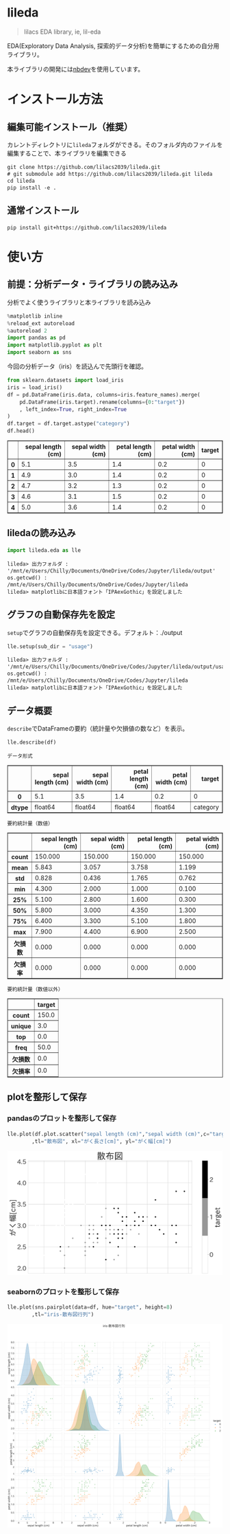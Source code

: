 # lileda
> lilacs EDA library, ie,  lil-eda


EDA(Exploratory Data Analysis, 探索的データ分析)を簡単にするための自分用ライブラリ。

本ライブラリの開発には[nbdev](https://github.com/fastai/nbdev)を使用しています。

# インストール方法

## 編集可能インストール（推奨）

カレントディレクトリに`lileda`フォルダができる。そのフォルダ内のファイルを編集することで、本ライブラリを編集できる

```
git clone https://github.com/lilacs2039/lileda.git
# git submodule add https://github.com/lilacs2039/lileda.git lileda
cd lileda
pip install -e .
```

## 通常インストール
```
pip install git+https://github.com/lilacs2039/lileda
```


# 使い方

## 前提：分析データ・ライブラリの読み込み

分析でよく使うライブラリと本ライブラリを読み込み

```python
%matplotlib inline
%reload_ext autoreload
%autoreload 2
import pandas as pd
import matplotlib.pyplot as plt
import seaborn as sns
```

今回の分析データ（iris）を読込んで先頭行を確認。

```python
from sklearn.datasets import load_iris
iris = load_iris()
df = pd.DataFrame(iris.data, columns=iris.feature_names).merge(
    pd.DataFrame(iris.target).rename(columns={0:"target"})
    , left_index=True, right_index=True
)
df.target = df.target.astype("category")
df.head()
```




<div>
<style scoped>
    .dataframe tbody tr th:only-of-type {
        vertical-align: middle;
    }

    .dataframe tbody tr th {
        vertical-align: top;
    }

    .dataframe thead th {
        text-align: right;
    }
</style>
<table border="1" class="dataframe">
  <thead>
    <tr style="text-align: right;">
      <th></th>
      <th>sepal length (cm)</th>
      <th>sepal width (cm)</th>
      <th>petal length (cm)</th>
      <th>petal width (cm)</th>
      <th>target</th>
    </tr>
  </thead>
  <tbody>
    <tr>
      <th>0</th>
      <td>5.1</td>
      <td>3.5</td>
      <td>1.4</td>
      <td>0.2</td>
      <td>0</td>
    </tr>
    <tr>
      <th>1</th>
      <td>4.9</td>
      <td>3.0</td>
      <td>1.4</td>
      <td>0.2</td>
      <td>0</td>
    </tr>
    <tr>
      <th>2</th>
      <td>4.7</td>
      <td>3.2</td>
      <td>1.3</td>
      <td>0.2</td>
      <td>0</td>
    </tr>
    <tr>
      <th>3</th>
      <td>4.6</td>
      <td>3.1</td>
      <td>1.5</td>
      <td>0.2</td>
      <td>0</td>
    </tr>
    <tr>
      <th>4</th>
      <td>5.0</td>
      <td>3.6</td>
      <td>1.4</td>
      <td>0.2</td>
      <td>0</td>
    </tr>
  </tbody>
</table>
</div>



## liledaの読み込み

```python
import lileda.eda as lle
```

    lileda> 出力フォルダ : '/mnt/e/Users/Chilly/Documents/OneDrive/Codes/Jupyter/lileda/output'
    os.getcwd() : /mnt/e/Users/Chilly/Documents/OneDrive/Codes/Jupyter/lileda
    lileda> matplotlibに日本語フォント「IPAexGothic」を設定しました


## グラフの自動保存先を設定

`setup`でグラフの自動保存先を設定できる。デフォルト：./output

```python
lle.setup(sub_dir = "usage")
```

    lileda> 出力フォルダ : '/mnt/e/Users/Chilly/Documents/OneDrive/Codes/Jupyter/lileda/output/usage'
    os.getcwd() : /mnt/e/Users/Chilly/Documents/OneDrive/Codes/Jupyter/lileda
    lileda> matplotlibに日本語フォント「IPAexGothic」を設定しました


## データ概要

`describe`でDataFrameの要約（統計量や欠損値の数など）を表示。

```python
lle.describe(df)
```

    データ形式



<div>
<style scoped>
    .dataframe tbody tr th:only-of-type {
        vertical-align: middle;
    }

    .dataframe tbody tr th {
        vertical-align: top;
    }

    .dataframe thead th {
        text-align: right;
    }
</style>
<table border="1" class="dataframe">
  <thead>
    <tr style="text-align: right;">
      <th></th>
      <th>sepal length (cm)</th>
      <th>sepal width (cm)</th>
      <th>petal length (cm)</th>
      <th>petal width (cm)</th>
      <th>target</th>
    </tr>
  </thead>
  <tbody>
    <tr>
      <th>0</th>
      <td>5.1</td>
      <td>3.5</td>
      <td>1.4</td>
      <td>0.2</td>
      <td>0</td>
    </tr>
    <tr>
      <th>dtype</th>
      <td>float64</td>
      <td>float64</td>
      <td>float64</td>
      <td>float64</td>
      <td>category</td>
    </tr>
  </tbody>
</table>
</div>


    要約統計量（数値）



<div>
<style scoped>
    .dataframe tbody tr th:only-of-type {
        vertical-align: middle;
    }

    .dataframe tbody tr th {
        vertical-align: top;
    }

    .dataframe thead th {
        text-align: right;
    }
</style>
<table border="1" class="dataframe">
  <thead>
    <tr style="text-align: right;">
      <th></th>
      <th>sepal length (cm)</th>
      <th>sepal width (cm)</th>
      <th>petal length (cm)</th>
      <th>petal width (cm)</th>
    </tr>
  </thead>
  <tbody>
    <tr>
      <th>count</th>
      <td>150.000</td>
      <td>150.000</td>
      <td>150.000</td>
      <td>150.000</td>
    </tr>
    <tr>
      <th>mean</th>
      <td>5.843</td>
      <td>3.057</td>
      <td>3.758</td>
      <td>1.199</td>
    </tr>
    <tr>
      <th>std</th>
      <td>0.828</td>
      <td>0.436</td>
      <td>1.765</td>
      <td>0.762</td>
    </tr>
    <tr>
      <th>min</th>
      <td>4.300</td>
      <td>2.000</td>
      <td>1.000</td>
      <td>0.100</td>
    </tr>
    <tr>
      <th>25%</th>
      <td>5.100</td>
      <td>2.800</td>
      <td>1.600</td>
      <td>0.300</td>
    </tr>
    <tr>
      <th>50%</th>
      <td>5.800</td>
      <td>3.000</td>
      <td>4.350</td>
      <td>1.300</td>
    </tr>
    <tr>
      <th>75%</th>
      <td>6.400</td>
      <td>3.300</td>
      <td>5.100</td>
      <td>1.800</td>
    </tr>
    <tr>
      <th>max</th>
      <td>7.900</td>
      <td>4.400</td>
      <td>6.900</td>
      <td>2.500</td>
    </tr>
    <tr>
      <th>欠損数</th>
      <td>0.000</td>
      <td>0.000</td>
      <td>0.000</td>
      <td>0.000</td>
    </tr>
    <tr>
      <th>欠損率</th>
      <td>0.000</td>
      <td>0.000</td>
      <td>0.000</td>
      <td>0.000</td>
    </tr>
  </tbody>
</table>
</div>


    要約統計量（数値以外）



<div>
<style scoped>
    .dataframe tbody tr th:only-of-type {
        vertical-align: middle;
    }

    .dataframe tbody tr th {
        vertical-align: top;
    }

    .dataframe thead th {
        text-align: right;
    }
</style>
<table border="1" class="dataframe">
  <thead>
    <tr style="text-align: right;">
      <th></th>
      <th>target</th>
    </tr>
  </thead>
  <tbody>
    <tr>
      <th>count</th>
      <td>150.0</td>
    </tr>
    <tr>
      <th>unique</th>
      <td>3.0</td>
    </tr>
    <tr>
      <th>top</th>
      <td>0.0</td>
    </tr>
    <tr>
      <th>freq</th>
      <td>50.0</td>
    </tr>
    <tr>
      <th>欠損数</th>
      <td>0.0</td>
    </tr>
    <tr>
      <th>欠損率</th>
      <td>0.0</td>
    </tr>
  </tbody>
</table>
</div>


## plotを整形して保存

### pandasのプロットを整形して保存

```python
lle.plot(df.plot.scatter("sepal length (cm)","sepal width (cm)",c="target")
        ,tl="散布図", xl="がく長さ[cm]", yl="がく幅[cm]")
```


    
![png](docs/images/output_20_0.png)
    


### seabornのプロットを整形して保存

```python
lle.plot(sns.pairplot(data=df, hue="target", height=8)
        ,tl="iris-散布図行列")
```


    
![png](docs/images/output_22_0.png)
    

